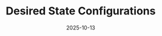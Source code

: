 ---
title: "Desired State Configurations"
date: 2025-10-13
authors: ["smashtitle"]
tags: ["powershell", "infrastructure"]
description: "Practical tour of DSC v1.1–v3.1: a PowerShell example, Azure Machine Configuration gotchas/deprecations, and a concise feature matrix—plus notes from building a Terraform-provisioned Windows detection lab."
readingTime: 10
external: "https://mashtitle.com/2025/10/13/desired-state-configurations/"
---